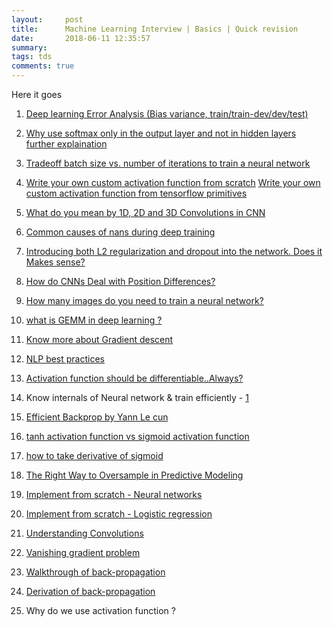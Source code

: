 ```yaml
---
layout:     post
title:      Machine Learning Interview | Basics | Quick revision
date:       2018-06-11 12:35:57
summary:   
tags: tds
comments: true
---
```


Here it goes


1. [Deep learning Error Analysis (Bias variance, train/train-dev/dev/test)](https://docs.google.com/document/d/1ISYM3djT2jzfCPDXuwU1goFF_DNSinuWdh6spjc3Dd0/edit)
<!--break-->

2. [Why use softmax only in the output layer and not in hidden layers](https://stackoverflow.com/a/37601915/2058355)  [further explaination](https://stackoverflow.com/questions/44223902/why-is-softmax-not-used-in-hidden-layers)


3. [Tradeoff batch size vs. number of iterations to train a neural network](https://stats.stackexchange.com/questions/164876/tradeoff-batch-size-vs-number-of-iterations-to-train-a-neural-network)


4. [Write your own custom activation function from scratch](https://stackoverflow.com/a/39921608/2058355) [Write your own custom activation function from tensorflow primitives](https://stackoverflow.com/a/45258567/2058355)


5. [What do you mean by 1D, 2D and 3D Convolutions in CNN](https://stackoverflow.com/questions/42883547/what-do-you-mean-by-1d-2d-and-3d-convolutions-in-cnn)

6. [Common causes of nans during deep training](https://stackoverflow.com/a/33980220/2058355)


7. [Introducing both L2 regularization and dropout into the network. Does it Makes sense?](https://stackoverflow.com/q/38292760/2058355)

8. [How do CNNs Deal with Position Differences?](https://petewarden.com/2017/10/29/how-do-cnns-deal-with-position-differences/amp/?__twitter_impression=true)

9. [How many images do you need to train a neural network?](https://petewarden.com/2017/12/14/how-many-images-do-you-need-to-train-a-neural-network/)

10. [what is GEMM in deep learning ?](https://petewarden.com/2015/04/20/why-gemm-is-at-the-heart-of-deep-learning/)

11. [Know more about Gradient descent](http://ruder.io/optimizing-gradient-descent/index.html)

12. [NLP best practices](http://ruder.io/)

13. [Activation function should be differentiable..Always?](https://stats.stackexchange.com/a/267828)

14. Know internals of Neural network & train efficiently - [1](https://stats.stackexchange.com/a/229015)

15. [Efficient Backprop by Yann Le cun](http://yann.lecun.com/exdb/publis/pdf/lecun-98b.pdf)

16. [tanh activation function vs sigmoid activation function](https://stats.stackexchange.com/a/250456)

17. [how to take derivative of sigmoid](https://beckernick.github.io/sigmoid-derivative-neural-network/)

18. [The Right Way to Oversample in Predictive Modeling](https://beckernick.github.io/oversampling-modeling/)

19. [Implement from scratch - Neural networks](https://beckernick.github.io/neural-network-scratch/)

20. [Implement from scratch - Logistic regression](https://beckernick.github.io/logistic-regression-from-scratch/)

21. [Understanding Convolutions](https://beckernick.github.io/convolutions/)

22. [Vanishing gradient problem](https://medium.com/@anishsingh20/the-vanishing-gradient-problem-48ae7f501257)

23. [Walkthrough of back-propagation](https://mattmazur.com/2015/03/17/a-step-by-step-backpropagation-example/)

24. [Derivation of back-propagation](https://sefiks.com/2017/01/21/the-math-behind-backpropagation/)

25. Why do we use activation function ?

 <script src="https://gist.github.com/x0v/a87822803b679fd7c5b985161d3212ef.js"></script>



